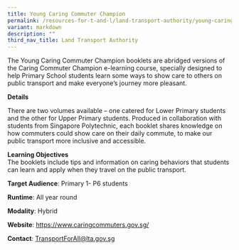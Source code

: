 ```yaml
---
title: Young Caring Commuter Champion
permalink: /resources-for-t-and-l/land-transport-authority/young-caring-commuter-champion/
variant: markdown
description: ""
third_nav_title: Land Transport Authority
---
```

The Young Caring Commuter Champion booklets are abridged versions of the Caring Commuter Champion e-learning course, specially designed to help Primary School students learn some ways to show care to others on public transport and make everyone’s journey more pleasant.

**Details**		

There are two volumes available – one catered for Lower Primary students and the other for Upper Primary students. Produced in collaboration with students from Singapore Polytechnic, each booklet shares knowledge on how commuters could show care on their daily commute, to make our public transport more inclusive and accessible.
		
**Learning Objectives**		
The booklets include tips and information on caring behaviors that students can learn and apply when they travel on the public transport.

**Target Audience**: Primary 1- P6 students
		
**Runtime**: All year round		
		
**Modality**: Hybrid		
		
**Website**: https://www.caringcommuters.gov.sg/ 	
		
**Contact**: TransportForAll@lta.gov.sg		
